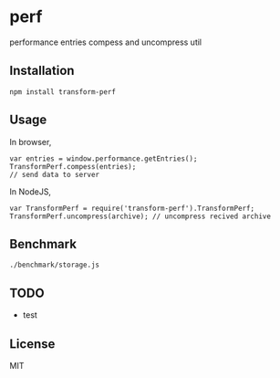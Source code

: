 # perf

performance entries compess and uncompress util

## Installation

    npm install transform-perf

## Usage

In browser,

    var entries = window.performance.getEntries();
    TransformPerf.compess(entries);
    // send data to server

In NodeJS,

    var TransformPerf = require('transform-perf').TransformPerf;
    TransformPerf.uncompress(archive); // uncompress recived archive

## Benchmark

    ./benchmark/storage.js

## TODO

  * test

## License

MIT

